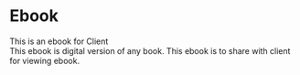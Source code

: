 # Ebook
This is an ebook for Client
<br>
This ebook is digital version of any book.
This ebook is to share with client for viewing ebook.
